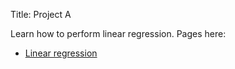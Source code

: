 Title: Project A


Learn how to perform linear regression. Pages here:
 - [Linear regression](linear_regression/)